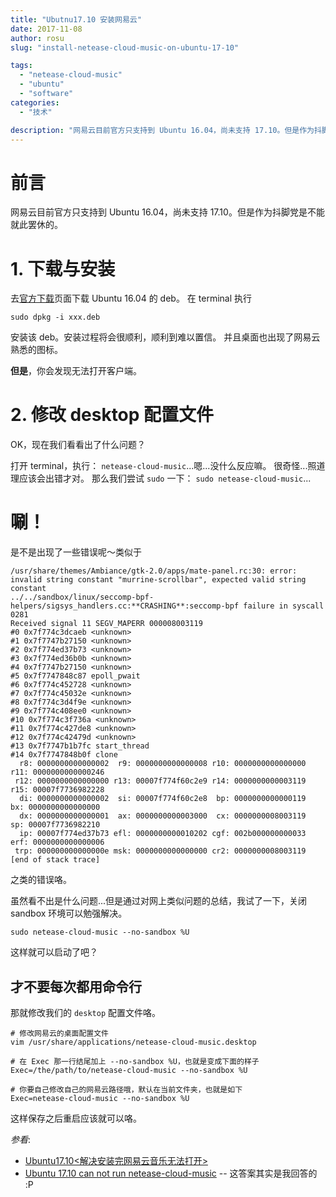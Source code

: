 ```yaml
---
title: "Ubutnu17.10 安装网易云"
date: 2017-11-08
author: rosu
slug: "install-netease-cloud-music-on-ubuntu-17-10"

tags: 
  - "netease-cloud-music"
  - "ubuntu"
  - "software"
categories:
  - "技术" 

description: "网易云目前官方只支持到 Ubuntu 16.04，尚未支持 17.10。但是作为抖脚党是不能就此罢休的..."
---
```


# 前言

网易云目前官方只支持到 Ubuntu 16.04，尚未支持 17.10。但是作为抖脚党是不能就此罢休的。

# 1. 下载与安装

去[官方下载](http://music.163.com/#/download)页面下载 Ubuntu 16.04 的 deb。
在 terminal 执行

```shell
sudo dpkg -i xxx.deb
```

安装该 deb。安装过程将会很顺利，顺利到难以置信。
并且桌面也出现了网易云熟悉的图标。

**但是**，你会发现无法打开客户端。

# 2. 修改 desktop 配置文件

OK，现在我们看看出了什么问题？

打开 terminal，执行： `netease-cloud-music`...嗯...没什么反应嘛。
很奇怪...照道理应该会出错才对。
那么我们尝试 `sudo` 一下： `sudo netease-cloud-music`...

# 唰！

是不是出现了一些错误呢～类似于

```shell
/usr/share/themes/Ambiance/gtk-2.0/apps/mate-panel.rc:30: error: invalid string constant "murrine-scrollbar", expected valid string constant
../../sandbox/linux/seccomp-bpf-helpers/sigsys_handlers.cc:**CRASHING**:seccomp-bpf failure in syscall 0281
Received signal 11 SEGV_MAPERR 000008003119
#0 0x7f774c3dcaeb <unknown>
#1 0x7f7747b27150 <unknown>
#2 0x7f774ed37b73 <unknown>
#3 0x7f774ed36b0b <unknown>
#4 0x7f7747b27150 <unknown>
#5 0x7f7747848c87 epoll_pwait
#6 0x7f774c452728 <unknown>
#7 0x7f774c45032e <unknown>
#8 0x7f774c3d4f9e <unknown>
#9 0x7f774c408ee0 <unknown>
#10 0x7f774c3f736a <unknown>
#11 0x7f774c427de8 <unknown>
#12 0x7f774c42479d <unknown>
#13 0x7f7747b1b7fc start_thread
#14 0x7f7747848b0f clone
  r8: 0000000000000002  r9: 0000000000000008 r10: 0000000000000000 r11: 0000000000000246
 r12: 0000000000000000 r13: 00007f774f60c2e9 r14: 0000000000003119 r15: 00007f7736982228
  di: 0000000000000002  si: 00007f774f60c2e8  bp: 0000000000000119  bx: 0000000000000000
  dx: 0000000000000001  ax: 0000000000003000  cx: 0000000008003119  sp: 00007f7736982210
  ip: 00007f774ed37b73 efl: 0000000000010202 cgf: 002b000000000033 erf: 0000000000000006
 trp: 000000000000000e msk: 0000000000000000 cr2: 0000000008003119
[end of stack trace]
```

之类的错误咯。

虽然看不出是什么问题...但是通过对网上类似问题的总结，我试了一下，关闭 sandbox 环境可以勉强解决。

```shell
sudo netease-cloud-music --no-sandbox %U
```

这样就可以启动了吧？

## 才不要每次都用命令行

那就修改我们的 `desktop` 配置文件咯。

```shell
# 修改网易云的桌面配置文件
vim /usr/share/applications/netease-cloud-music.desktop

# 在 Exec 那一行结尾加上 --no-sandbox %U，也就是变成下面的样子
Exec=/the/path/to/netease-cloud-music --no-sandbox %U

# 你要自己修改自己的网易云路径哦，默认在当前文件夹，也就是如下
Exec=netease-cloud-music --no-sandbox %U
```

这样保存之后重启应该就可以咯。

*参看*:

- [Ubuntu17.10<解决安装完网易云音乐无法打开>](http://blog.csdn.net/gpwner/article/details/78347516)
- [Ubuntu 17.10 can not run netease-cloud-music](https://stackoverflow.com/questions/46885202/ubuntu-17-10-can-not-run-netease-cloud-music/47176481#47176481) -- 这答案其实是我回答的 :P
